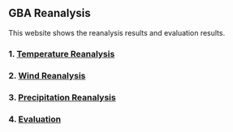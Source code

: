 ## GBA Reanalysis

This website shows the reanalysis results and evaluation results.  

### 1. [Temperature Reanalysis](temperature.md)

### 2. [Wind Reanalysis](wind.md)

### 3. [Precipitation Reanalysis](precipitation.md)

### 4. [Evaluation](evaluation.md)